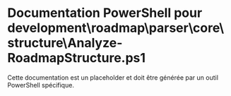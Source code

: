 # Documentation PowerShell pour development\roadmap\parser\core\structure\Analyze-RoadmapStructure.ps1

Cette documentation est un placeholder et doit être générée par un outil PowerShell spécifique.

